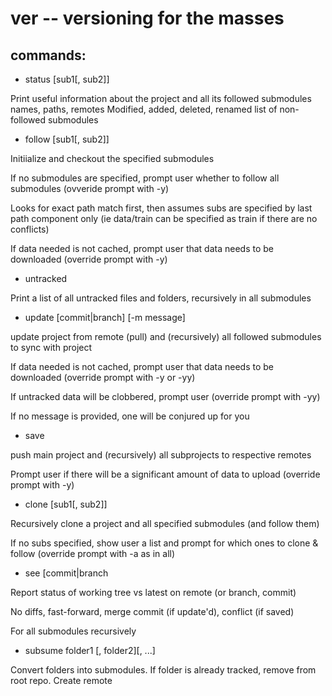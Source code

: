 # ver -- versioning for the masses

## commands:

* status [sub1[, sub2]]

Print useful information about the project and all its followed submodules
names, paths, remotes
Modified, added, deleted, renamed
list of non-followed submodules

* follow [sub1[, sub2]]

Initiialize and checkout the specified submodules

If no submodules are specified, prompt user whether to follow all submodules (ovveride prompt with -y)

Looks for exact path match first, then assumes subs are specified by last path component only (ie data/train can be specified as train if there are no conflicts)

If data needed is not cached, prompt user that data needs to be downloaded (override prompt with -y)

* untracked

Print a list of all untracked files and folders, recursively in all submodules

* update [commit|branch] [-m message]

update project from remote (pull) and (recursively) all followed submodules to sync with project

If data needed is not cached, prompt user that data needs to be downloaded (override prompt with -y or -yy)

If untracked data will be clobbered, prompt user (override prompt with -yy)

If no message is provided, one will be conjured up for you

* save

push main project and (recursively) all subprojects to respective remotes

Prompt user if there will be a significant amount of data to upload (override prompt with -y)

* clone <remmote> [sub1[, sub2]]

Recursively clone a project and all specified submodules (and follow them)

If no subs specified, show user a list and prompt for which ones to clone & follow (override prompt with -a as in all)

* see [commit|branch

Report status of working tree vs latest on remote (or branch, commit)

No diffs, fast-forward, merge commit (if update'd), conflict (if saved)

For all submodules recursively

* subsume folder1 [, folder2][, ...]

Convert folders into submodules.  If folder is already tracked, remove from root repo.
Create remote
